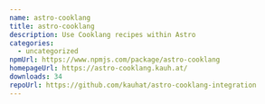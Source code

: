 ```yaml
---
name: astro-cooklang
title: astro-cooklang
description: Use Cooklang recipes within Astro
categories:
  - uncategorized
npmUrl: https://www.npmjs.com/package/astro-cooklang
homepageUrl: https://astro-cooklang.kauh.at/
downloads: 34
repoUrl: https://github.com/kauhat/astro-cooklang-integration
---
```

